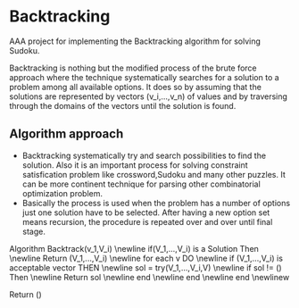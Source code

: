 # Backtracking #
AAA project for implementing the Backtracking algorithm for solving Sudoku.

Backtracking is nothing but the modified process of the brute force approach where the technique systematically searches for a solution to a problem among all available options. It does so by assuming that the solutions are represented by vectors (v_i,...,v_n) of values and by traversing through the domains of the vectors until the solution is found.


## Algorithm approach
- Backtracking systematically try and search possibilities to find the solution. Also it is an important process for solving constraint satisfication problem like crossword,Sudoku and many other puzzles. It can be more continent technique for parsing other combinatorial optimization problem.
- Basically the process is used when the problem has a number of options just one solution have to be selected. After having a new option set means recursion, the procedure is repeated over and over until final stage.


Algorithm Backtrack(v_1,V_i) \newline
if(V_1,...,V_i) is a Solution Then \newline
      Return (V_1,...,V_i) \newline
for each v DO \newline
  if (V_1,...,V_i) is acceptable vector THEN \newline
      sol = try(V_1,...,V_i,V) \newline
      if sol != () Then \newline
          Return sol \newline
      end \newline
  end \newline
end \newlinew

Return ()
